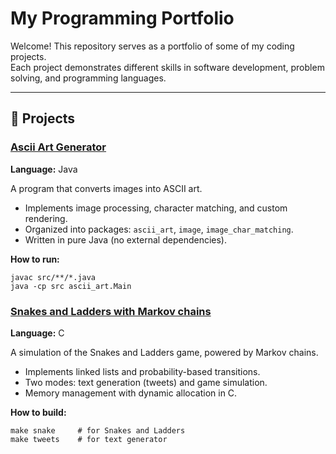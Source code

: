 # My Programming Portfolio

Welcome! This repository serves as a portfolio of some of my coding projects.  
Each project demonstrates different skills in software development, problem solving, and programming languages.  

---

## 🚀 Projects

### [Ascii Art Generator](https://github.com/idanHir/AsciiArt)
**Language:** Java  

A program that converts images into ASCII art.  
- Implements image processing, character matching, and custom rendering.  
- Organized into packages: `ascii_art`, `image`, `image_char_matching`.  
- Written in pure Java (no external dependencies).  

**How to run:**  
```
javac src/**/*.java
java -cp src ascii_art.Main
```

### [Snakes and Ladders with Markov chains](https://github.com/idanHir/tweets_generator)
**Language:** C  

A simulation of the Snakes and Ladders game, powered by Markov chains.  
- Implements linked lists and probability-based transitions.
- Two modes: text generation (tweets) and game simulation.
- Memory management with dynamic allocation in C.

**How to build:**  
```
make snake     # for Snakes and Ladders
make tweets    # for text generator
```
